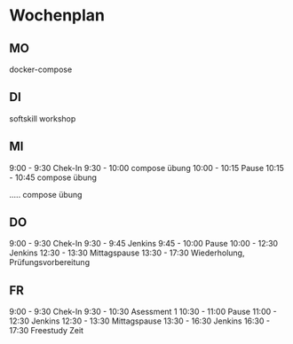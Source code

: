 # Wochenplan

## MO

docker-compose

## DI

softskill workshop

## MI

9:00 - 9:30 Chek-In
9:30 - 10:00 compose übung
10:00 - 10:15 Pause
10:15 - 10:45 compose übung

..... compose übung

## DO

9:00 - 9:30 Chek-In
9:30 - 9:45 Jenkins
9:45 - 10:00 Pause
10:00 - 12:30 Jenkins
12:30 - 13:30 Mittagspause
13:30 - 17:30 Wiederholung, Prüfungsvorbereitung

## FR

9:00 - 9:30 Chek-In
9:30 - 10:30 Asessment 1
10:30 - 11:00 Pause
11:00 - 12:30 Jenkins
12:30 - 13:30 Mittagspause
13:30 - 16:30 Jenkins
16:30 - 17:30 Freestudy Zeit
